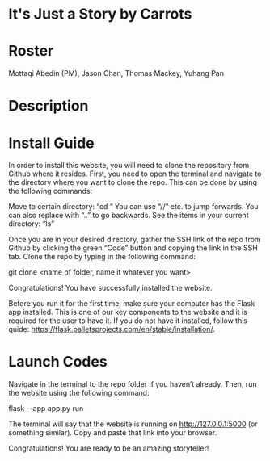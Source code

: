 # It's Just a Story by Carrots
# Roster
Mottaqi Abedin (PM), Jason Chan, Thomas Mackey, Yuhang Pan
# Description
# Install Guide
In order to install this website, you will need to clone the repository from Github where it resides. First, you need to open the terminal and navigate to the directory where you want to clone the repo. This can be done by using the following commands:

Move to certain directory: “cd <name of directory>”
You can use “<name>/<name>/” etc. to jump forwards.
You can also replace <name of directory> with “..” to go backwards.
See the items in your current directory: “ls”

Once you are in your desired directory, gather the SSH link of the repo from Github by clicking the green “Code” button and copying the link in the SSH tab. Clone the repo by typing in the following command:

git clone <SSH link of repo> <name of folder, name it whatever you want>

Congratulations! You have successfully installed the website.

Before you run it for the first time, make sure your computer has the Flask app installed. This is one of our key components to the website and it is required for the user to have it. If you do not have it installed, follow this guide: https://flask.palletsprojects.com/en/stable/installation/.

# Launch Codes
Navigate in the terminal to the repo folder if you haven’t already. Then, run the website using the following command:

flask --app app.py run

The terminal will say that the website is running on http://127.0.0.1:5000 (or something similar). Copy and paste that link into your browser.

Congratulations! You are ready to be an amazing storyteller!

